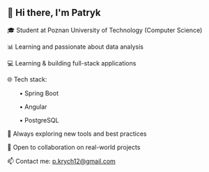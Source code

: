 ## 👋 Hi there, I'm Patryk

🎓 Student at Poznan University of Technology (Computer Science)

📊 Learning and passionate about data analysis

💻 Learning & building full-stack applications

🌐 Tech stack:

  • Spring Boot
  
  • Angular
  
  • PostgreSQL
  
🚀 Always exploring new tools and best practices

🤝 Open to collaboration on real-world projects

📫 Contact me:  p.krych12@gmail.com
